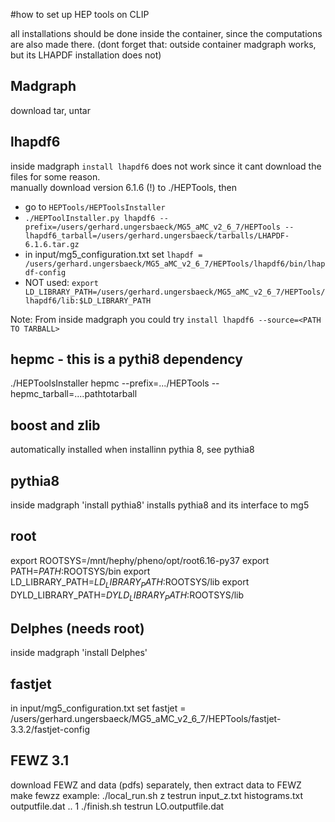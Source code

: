 #how to set up HEP tools on CLIP

all installations should be done inside the container,
since the computations are also made there.
(dont forget that: outside container madgraph works, but its LHAPDF installation does not)

## Madgraph
download tar, untar

## lhapdf6
inside madgraph `install lhapdf6` does not work since it cant download the files for some reason.  
manually download version 6.1.6 (!) to ./HEPTools, then  
+ go to `HEPTools/HEPToolsInstaller`
+ `./HEPToolInstaller.py lhapdf6 --prefix=/users/gerhard.ungersbaeck/MG5_aMC_v2_6_7/HEPTools --lhapdf6_tarball=/users/gerhard.ungersbaeck/tarballs/LHAPDF-6.1.6.tar.gz`
+ in input/mg5_configuration.txt set
`lhapdf = /users/gerhard.ungersbaeck/MG5_aMC_v2_6_7/HEPTools/lhapdf6/bin/lhapdf-config`
+ NOT used: 
`export LD_LIBRARY_PATH=/users/gerhard.ungersbaeck/MG5_aMC_v2_6_7/HEPTools/lhapdf6/lib:$LD_LIBRARY_PATH`

Note: From inside madgraph you could try `install lhapdf6 --source=<PATH TO TARBALL>`

## hepmc - this is a pythi8 dependency
./HEPToolsInstaller hepmc --prefix=.../HEPTools --hepmc_tarball=....pathtotarball

## boost and zlib
automatically installed when installinn pythia 8, see pythia8

## pythia8
inside madgraph 'install pythia8'
installs pythia8 and its interface to mg5

## root
export ROOTSYS=/mnt/hephy/pheno/opt/root6.16-py37
export PATH=$PATH:$ROOTSYS/bin
export LD_LIBRARY_PATH=$LD_LIBRARY_PATH:$ROOTSYS/lib
export DYLD_LIBRARY_PATH=$DYLD_LIBRARY_PATH:$ROOTSYS/lib

## Delphes (needs root)
inside madgraph 'install Delphes'

## fastjet
in input/mg5_configuration.txt set
fastjet = /users/gerhard.ungersbaeck/MG5_aMC_v2_6_7/HEPTools/fastjet-3.3.2/fastjet-config

## FEWZ 3.1
download FEWZ and data (pdfs) separately, then extract data to FEWZ
make fewzz
example:
./local_run.sh z testrun input_z.txt histograms.txt outputfile.dat .. 1
./finish.sh testrun LO.outputfile.dat

